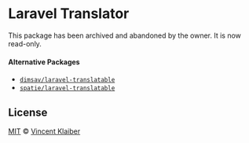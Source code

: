 # Laravel Translator

This package has been archived and abandoned by the owner. It is now read-only.

#### Alternative Packages

- [`dimsav/laravel-translatable`](https://github.com/dimsav/laravel-translatable#readme)
- [`spatie/laravel-translatable`](https://github.com/spatie/laravel-translatable#readme)

## License

[MIT](LICENSE) © [Vincent Klaiber](https://vinkla.com)
